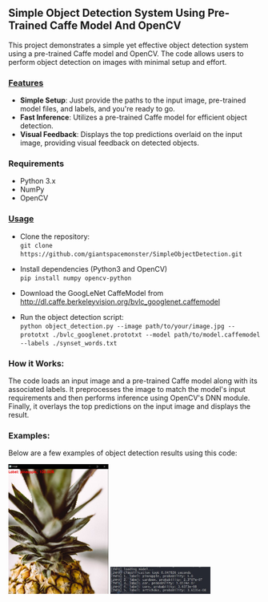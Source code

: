 ## Simple Object Detection System Using Pre-Trained Caffe Model And OpenCV
This project demonstrates a simple yet effective object detection system using a pre-trained Caffe model and OpenCV. The code allows users to perform object detection on images with minimal setup and effort.

### <u>Features</u>
 - <b>Simple Setup</b>: Just provide the paths to the input image, pre-trained model files, and labels, and you're ready to go.
 - <b>Fast Inference</b>: Utilizes a pre-trained Caffe model for efficient object detection.
 - <b>Visual Feedback</b>: Displays the top predictions overlaid on the input image, providing visual feedback on detected objects.
### Requirements
 - Python 3.x
 - NumPy
 - OpenCV
### <u>Usage</u>
 - Clone the repository:  
 `git clone https://github.com/giantspacemonster/SimpleObjectDetection.git`  

 - Install dependencies (Python3 and OpenCV)  
 `pip install numpy opencv-python`  

 - Download the GoogLeNet CaffeModel from http://dl.caffe.berkeleyvision.org/bvlc_googlenet.caffemodel  

 - Run the object detection script:  
 `python object_detection.py --image path/to/your/image.jpg --prototxt ./bvlc_googlenet.prototxt --model path/to/model.caffemodel --labels ./synset_words.txt`  
 
 ### How it Works:  
 The code loads an input image and a pre-trained Caffe model along with its associated labels. It preprocesses the image to match the model's input requirements and then performs inference using OpenCV's DNN module. Finally, it overlays the top predictions on the input image and displays the result.  

 ### Examples:  
Below are a few examples of object detection results using this code:
 <p float="left">
 <img src="./examples/img/Capture20.JPG" alt="pineapple" width="200"/>
 <img src="./examples/img/Capture22.JPG" alt="predictions" width="200"/>
 </p>